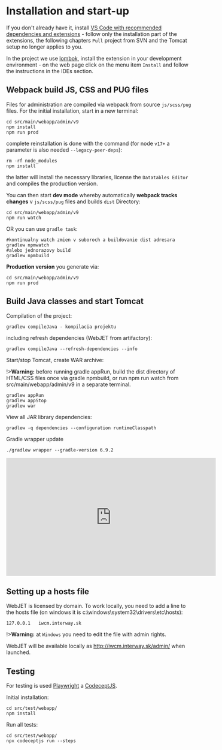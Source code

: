 # Installation and start-up

If you don't already have it, install [VS Code with recommended dependencies and extensions](https://docs.webjetcms.sk/v8/#/install-config/vscode/setup) - follow only the installation part of the extensions, the following chapters `Pull` project from SVN and the Tomcat setup no longer applies to you.

In the project we use [lombok](https://projectlombok.org), install the extension in your development environment - on the web page click on the menu item `Install` and follow the instructions in the IDEs section.

## Webpack build JS, CSS and PUG files

Files for administration are compiled via webpack from source `js/scss/pug` files. For the initial installation, start in a new terminal:

```shell
cd src/main/webapp/admin/v9
npm install
npm run prod
```

complete reinstallation is done with the command (for node `v17+` a parameter is also needed `--legacy-peer-deps`):

```shell
rm -rf node_modules
npm install
```

the latter will install the necessary libraries, license the `Datatables Editor` and compiles the production version.

You can then start **dev mode** whereby automatically **webpack tracks changes** v `js/scss/pug` files and builds `dist` Directory:

```shell
cd src/main/webapp/admin/v9
npm run watch
```

OR you can use `gradle task`:

```shell
#kontinualny watch zmien v suboroch a buildovanie dist adresara
gradlew npmwatch
#alebo jednorazovy build
gradlew npmbuild
```

**Production version** you generate via:

```shell
cd src/main/webapp/admin/v9
npm run prod
```

## Build Java classes and start Tomcat

Compilation of the project:

```shell
gradlew compileJava - kompilacia projektu
```

including refresh dependencies (WebJET from artifactory):

```shell
gradlew compileJava --refresh-dependencies --info
```

Start/stop Tomcat, create WAR archive:

!>**Warning:** before running gradle appRun, build the dist directory of HTML/CSS files once via gradle npmbuild, or run npm run watch from src/main/webapp/admin/v9 in a separate terminal.

```shell
gradlew appRun
gradlew appStop
gradlew war
```

View all JAR library dependencies:

```shell
gradlew -q dependencies --configuration runtimeClasspath
```

Gradle wrapper update

```shell
./gradlew wrapper --gradle-version 6.9.2
```

<div class="video-container">
  <iframe width="560" height="315" src="https://www.youtube.com/embed/ZHb8714HXNY" title="YouTube video player" frameborder="0" allow="accelerometer; autoplay; clipboard-write; encrypted-media; gyroscope; picture-in-picture" allowfullscreen></iframe>
</div>

## Setting up a hosts file

WebJET is licensed by domain. To work locally, you need to add a line to the hosts file (on windows it is c:\windows\system32\drivers\etc\hosts):

```
127.0.0.1   iwcm.interway.sk
```

!>**Warning:** at `Windows` you need to edit the file with admin rights.

WebJET will be available locally as http://iwcm.interway.sk/admin/ when launched.

## Testing

For testing is used [Playwright](https://github.com/microsoft/playwright/tree/master/docs) a [CodeceptJS](https://codecept.io/basics/).

Initial installation:

```shell
cd src/test/webapp/
npm install
```

Run all tests:

```shell
cd src/test/webapp/
npx codeceptjs run --steps
```
